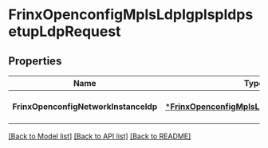 # FrinxOpenconfigMplsLdpIgplspldpsetupLdpRequest

## Properties
Name | Type | Description | Notes
------------ | ------------- | ------------- | -------------
**FrinxOpenconfigNetworkInstanceldp** | [***FrinxOpenconfigMplsLdpIgplspldpsetupLdp**](frinx.openconfig.mpls.ldp.igplspldpsetup.Ldp.md) |  | [optional] [default to null]

[[Back to Model list]](../README.md#documentation-for-models) [[Back to API list]](../README.md#documentation-for-api-endpoints) [[Back to README]](../README.md)


